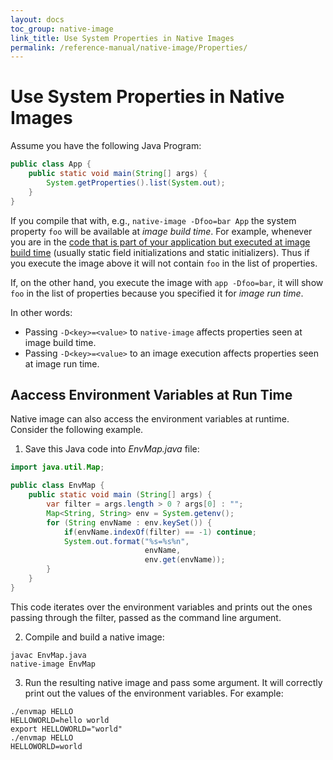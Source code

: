 ```yaml
---
layout: docs
toc_group: native-image
link_title: Use System Properties in Native Images
permalink: /reference-manual/native-image/Properties/
---
```

# Use System Properties in Native Images

Assume you have the following Java Program:
```java
public class App {
    public static void main(String[] args) {
        System.getProperties().list(System.out);
    }
}
```
If you compile that with, e.g., `native-image -Dfoo=bar App` the system property `foo` will be available at *image build time*.
For example, whenever you are in the [code that is part of your application but executed at image build time](http://www.graalvm.org/sdk/javadoc/org/graalvm/nativeimage/ImageInfo.html#inImageBuildtimeCode--) (usually static field initializations and static initializers).
Thus if you execute the image above it will not contain `foo` in the list of properties.

If, on the other hand, you execute the image with `app -Dfoo=bar`, it will show `foo` in the list of properties because you specified it for *image run time*.

In other words:
* Passing `-D<key>=<value>` to `native-image` affects properties seen at image build time.
* Passing `-D<key>=<value>` to an image execution affects properties seen at image run time.

## Aaccess Environment Variables at Run Time

Native image can also access the environment variables at runtime.
Consider the following example.

1. Save this Java code into _EnvMap.java_ file:
  ```java
  import java.util.Map;

  public class EnvMap {
      public static void main (String[] args) {
          var filter = args.length > 0 ? args[0] : "";
          Map<String, String> env = System.getenv();
          for (String envName : env.keySet()) {
              if(envName.indexOf(filter) == -1) continue;
              System.out.format("%s=%s%n",
                                envName,
                                env.get(envName));
          }
      }
  }
  ```
  This code iterates over the environment variables and prints out the ones passing through the filter, passed as the command line argument.

2. Compile and build a native image:
  ```shell
  javac EnvMap.java
  native-image EnvMap
  ```
3. Run the resulting native image and pass some argument. It will correctly print out the values of the environment variables. For example:
  ```shell
  ./envmap HELLO
  HELLOWORLD=hello world
  export HELLOWORLD="world"
  ./envmap HELLO
  HELLOWORLD=world
  ```
